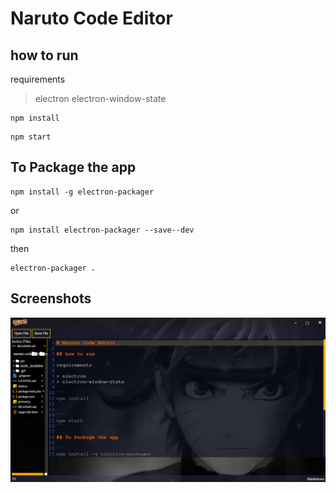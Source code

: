 # Naruto Code Editor

## how to run

requirements

> electron
> electron-window-state

```
npm install
```

```
npm start
```

## To Package the app

```
npm install -g electron-packager
```

or

```
npm install electron-packager --save--dev
```

then

```
electron-packager .
```

## Screenshots

![Screenshot](screenshots/screenshot.png)
